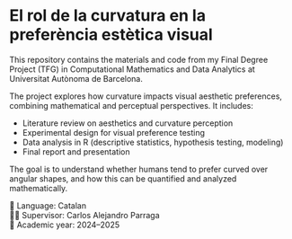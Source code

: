 # El rol de la curvatura en la preferència estètica visual

This repository contains the materials and code from my Final Degree Project (TFG) in Computational Mathematics and Data Analytics at Universitat Autònoma de Barcelona.

The project explores how curvature impacts visual aesthetic preferences, combining mathematical and perceptual perspectives. It includes:

- Literature review on aesthetics and curvature perception
- Experimental design for visual preference testing
- Data analysis in R (descriptive statistics, hypothesis testing, modeling)
- Final report and presentation

The goal is to understand whether humans tend to prefer curved over angular shapes, and how this can be quantified and analyzed mathematically.

📁 Language: Catalan  
👨‍🎓 Supervisor: Carlos Alejandro Parraga  
📅 Academic year: 2024–2025
